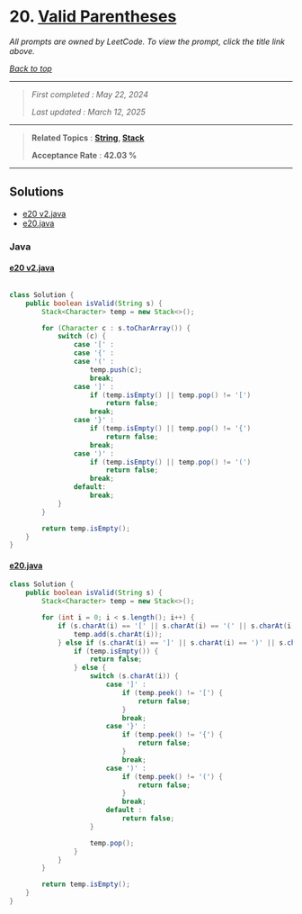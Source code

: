 # 20. [Valid Parentheses](<https://leetcode.com/problems/valid-parentheses>)

*All prompts are owned by LeetCode. To view the prompt, click the title link above.*

*[Back to top](<../README.md>)*

------

> *First completed : May 22, 2024*
>
> *Last updated : March 12, 2025*

------

> **Related Topics** : **[String](<by_topic/String.md>), [Stack](<by_topic/Stack.md>)**
>
> **Acceptance Rate** : **42.03 %**

------

## Solutions

- [e20 v2.java](<../my-submissions/e20 v2.java>)
- [e20.java](<../my-submissions/e20.java>)
### Java
#### [e20 v2.java](<../my-submissions/e20 v2.java>)
```Java

class Solution {
    public boolean isValid(String s) {
        Stack<Character> temp = new Stack<>();

        for (Character c : s.toCharArray()) {
            switch (c) {
                case '[' :
                case '{' :
                case '(' :
                    temp.push(c);
                    break;
                case ']' :
                    if (temp.isEmpty() || temp.pop() != '[')
                        return false;
                    break;
                case '}' :
                    if (temp.isEmpty() || temp.pop() != '{')
                        return false;
                    break;
                case ')' :
                    if (temp.isEmpty() || temp.pop() != '(')
                        return false;
                    break;
                default:
                    break;
            }
        }

        return temp.isEmpty();
    }
}
```

#### [e20.java](<../my-submissions/e20.java>)
```Java
class Solution {
    public boolean isValid(String s) {
        Stack<Character> temp = new Stack<>();

        for (int i = 0; i < s.length(); i++) {
            if (s.charAt(i) == '[' || s.charAt(i) == '(' || s.charAt(i) == '{') {
                temp.add(s.charAt(i));
            } else if (s.charAt(i) == ']' || s.charAt(i) == ')' || s.charAt(i) == '}') {
                if (temp.isEmpty()) {
                    return false;
                } else {
                    switch (s.charAt(i)) {
                        case ']' :
                            if (temp.peek() != '[') {
                                return false;
                            }
                            break;
                        case '}' :
                            if (temp.peek() != '{') {
                                return false;
                            }
                            break;
                        case ')' :
                            if (temp.peek() != '(') {
                                return false;
                            }
                            break;
                        default :
                            return false;       
                    }

                    temp.pop();
                }
            }
        }

        return temp.isEmpty();
    }
}
```


